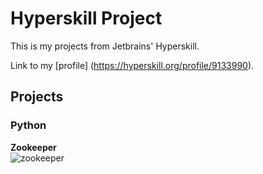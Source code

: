 # Hyperskill Project
This is my projects from Jetbrains' Hyperskill.

Link to my [profile] (https://hyperskill.org/profile/9133990).


## Projects
### Python
**Zookeeper**\
![zookeeper](https://user-images.githubusercontent.com/63540951/103210470-4fc15a80-4938-11eb-9286-f12166e97310.gif)

